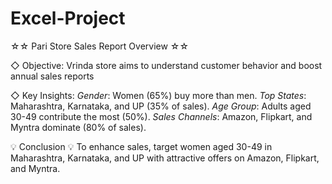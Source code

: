 # Excel-Project

☆☆ Pari Store Sales Report Overview ☆☆


◇ Objective:
Vrinda store aims to understand customer behavior and boost annual sales reports

◇ Key Insights:
*Gender*: Women (65%) buy more than men.
*Top States*: Maharashtra, Karnataka, and UP (35% of sales).
*Age Group*: Adults aged 30-49 contribute the most (50%).
*Sales Channels*: Amazon, Flipkart, and Myntra dominate (80% of sales).

💡 Conclusion 💡
To enhance sales, target women aged 30-49 in Maharashtra, Karnataka, and UP with attractive offers on Amazon, Flipkart, and Myntra.

